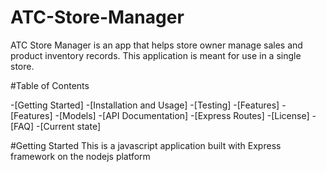 # ATC-Store-Manager
ATC Store Manager is an app that helps store owner manage sales and product inventory records. This application is meant for use in a single store.





#Table of Contents

-[Getting Started]
-[Installation and Usage]
-[Testing]
-[Features]
-[Features]
-[Models]
-[API Documentation]
-[Express Routes]
-[License]
-[FAQ]
-[Current state]

#Getting Started
This is a javascript application built with Express framework on the nodejs platform
